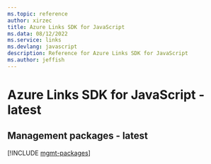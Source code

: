 ```yaml
---
ms.topic: reference
author: xirzec
title: Azure Links SDK for JavaScript
ms.data: 08/12/2022
ms.service: links
ms.devlang: javascript
description: Reference for Azure Links SDK for JavaScript
ms.author: jeffish
---
```

# Azure Links SDK for JavaScript - latest

## Management packages - latest
[!INCLUDE [mgmt-packages](links-mgmt-index.md)]